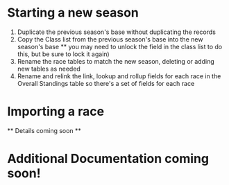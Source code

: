 # Starting a new season
1. Duplicate the previous season's base without duplicating the records
2. Copy the Class list from the previous season's base into the new season's base
** you may need to unlock the field in the class list to do this, but be sure to lock it again)
3. Rename the race tables to match the new season, deleting or adding new tables as needed
4. Rename and relink the link, lookup and rollup fields for each race in the Overall Standings table so there's a set of fields for each race

# Importing a race
** Details coming soon **

# Additional Documentation coming soon!
